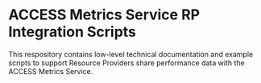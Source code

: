 # ACCESS Metrics Service RP Integration Scripts

This respository contains low-level technical documentation and example scripts
to support Resource Providers share performance data with the ACCESS Metrics
Service.

